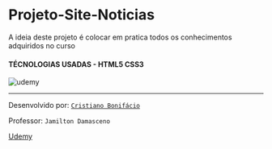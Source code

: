 # Projeto-Site-Noticias
A ideia deste projeto é colocar em pratica todos os conhecimentos adquiridos no curso  

#### TÉCNOLOGIAS USADAS - HTML5 CSS3
























![udemy](https://user-images.githubusercontent.com/77255300/105891389-5b637800-5fef-11eb-994c-f43a659ce434.png)


---



Desenvolvido por: [```Cristiano Bonifácio``` ](https://www.linkedin.com/in/prasempreweb/)  

Professor: ```Jamilton Damasceno```  

[Udemy](https://www.udemy.com/)  

